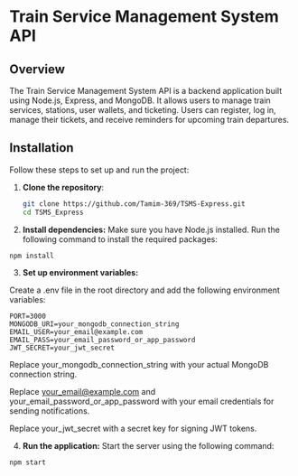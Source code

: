 # Train Service Management System API

## Overview

The Train Service Management System API is a backend application built using Node.js, Express, and MongoDB. It allows users to manage train services, stations, user wallets, and ticketing. Users can register, log in, manage their tickets, and receive reminders for upcoming train departures.

## Installation

Follow these steps to set up and run the project:

1. **Clone the repository**:

   ```bash
   git clone https://github.com/Tamim-369/TSMS-Express.git
   cd TSMS_Express

   ```

2. **Install dependencies:**
   Make sure you have Node.js installed. Run the following command to install the required packages:

```bash
npm install
```

3. **Set up environment variables:**

Create a .env file in the root directory and add the following environment variables:

```text
PORT=3000
MONGODB_URI=your_mongodb_connection_string
EMAIL_USER=your_email@example.com
EMAIL_PASS=your_email_password_or_app_password
JWT_SECRET=your_jwt_secret
```

Replace your_mongodb_connection_string with your actual MongoDB connection string.

Replace your_email@example.com and your_email_password_or_app_password with your email credentials for sending notifications.

Replace your_jwt_secret with a secret key for signing JWT tokens.

4. **Run the application:**
   Start the server using the following command:

```bash
npm start
```
